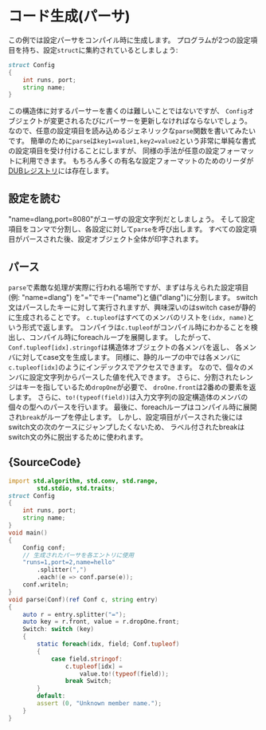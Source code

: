 # コード生成(パーサ)

この例では設定パーサをコンパイル時に生成します。
プログラムが2つの設定項目を持ち、設定`struct`に集約されているとしましょう:

```d
struct Config
{
    int runs, port;
    string name;
}
```

この構造体に対するパーサーを書くのは難しいことではないですが、
`Config`オブジェクトが変更されるたびにパーサーを更新しなければならないでしょう。
なので、任意の設定項目を読み込めるジェネリックな`parse`関数を書いてみたいです。
簡単のために`parse`は`key1=value1,key2=value2`という非常に単純な書式の設定項目を受け付けることにしますが、
同様の手法が任意の設定フォーマットに利用できます。
もちろん多くの有名な設定フォーマットのためのリーダが[DUBレジストリ](https://code.dlang.org)には存在します。

設定を読む
-------------------------

"name=dlang,port=8080"がユーザの設定文字列だとしましょう。
そして設定項目をコンマで分割し、各設定に対して`parse`を呼び出します。
すべての設定項目がパースされた後、設定オブジェクト全体が印字されます。

パース
-----

`parse`で素敵な処理が実際に行われる場所ですが、まずは与えられた設定項目(例: "name=dlang")
を"="でキー("name")と値("dlang")に分割します。
switch文はパースしたキーに対して実行されますが、興味深いのはswitch caseが静的に生成されることです。
`c.tupleof`はすべてのメンバのリストを`(idx, name)`という形式で返します。
コンパイラは`c.tupleof`がコンパイル時にわかることを検出し、コンパイル時にforeachループを展開します。
したがって、`Conf.tupleof[idx].stringof`は構造体オブジェクトの各メンバを返し、
各メンバに対してcase文を生成します。
同様に、静的ループの中では各メンバに`c.tupleof[idx]`のようにインデックスでアクセスできます。
なので、個々のメンバに設定文字列からパースした値を代入できます。
さらに、分割されたレンジはキーを指しているため`dropOne`が必要で、
`droOne.front`は2番めの要素を返します。
さらに、`to!(typeof(field))`は入力文字列の設定構造体のメンバの個々の型へのパースを行います。
最後に、foreachループはコンパイル時に展開され`break`がループを停止します。
しかし、設定項目がパースされた後にはswitch文の次のケースにジャンプしたくないため、
ラベル付されたbreakはswitch文の外に脱出するために使われます。


## {SourceCode}

```d
import std.algorithm, std.conv, std.range,
        std.stdio, std.traits;
struct Config
{
    int runs, port;
    string name;
}
void main()
{
    Config conf;
    // 生成されたパーサを各エントリに使用
    "runs=1,port=2,name=hello"
        .splitter(",")
        .each!(e => conf.parse(e));
    conf.writeln;
}
void parse(Conf)(ref Conf c, string entry)
{
    auto r = entry.splitter("=");
    auto key = r.front, value = r.dropOne.front;
    Switch: switch (key)
    {
        static foreach(idx, field; Conf.tupleof)
        {
            case field.stringof:
                c.tupleof[idx] =
                    value.to!(typeof(field));
                break Switch;
        }
        default:
        assert (0, "Unknown member name.");
    }
}
```
